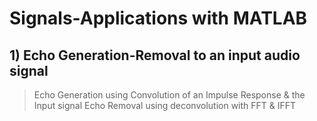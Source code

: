 # Signals-Applications with MATLAB
## 1) Echo Generation-Removal to an input audio signal
> Echo Generation using Convolution of an Impulse Response & the Input signal
> Echo Removal using deconvolution with FFT & IFFT 